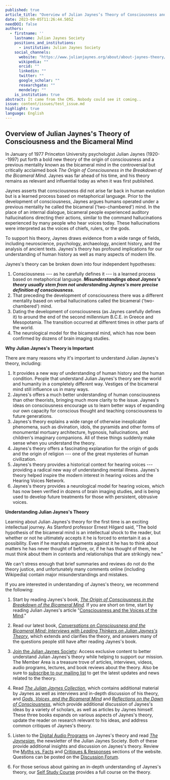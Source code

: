 ```yaml
---
published: true
article_title: "Overview of Julian Jaynes’s Theory of Consciousness and the Bicameral Mind "
date: 2023-09-05T11:26:44.505Z
needDOI: false
authors:
  - firstname: ''
    lastname: Julian Jaynes Society 
    positions_and_institutions:
      - institution: Julian Jaynes Society
    social_channels:
      website: "https://www.julianjaynes.org/about/about-jaynes-theory/overview/"
      wikipedia: ""
      orcid: ""
      linkedin: ""
      twitter: ""
      google_scholar: ""
      researchgate: ""
      mendeley: ""
    is_institution: true
abstract: It came from the CMS. Nobody could see it coming..
issue: content/issues/test_issue.md
highlight: true
language: English
---
```

## Overview of Julian Jaynes's Theory of Consciousness and the Bicameral Mind

In January of 1977 Princeton University psychologist Julian Jaynes (1920--1997) put forth a bold new theory of the origin of consciousness and a previous mentality known as the bicameral mind in the controversial but critically acclaimed book *The Origin of Consciousness in the Breakdown of the Bicameral Mind*. Jaynes was far ahead of his time, and his theory remains as relevant and influential today as when it was first published.

Jaynes asserts that consciousness did not arise far back in human evolution but is a learned process based on metaphorical language. Prior to the development of consciousness, Jaynes argues humans operated under a previous mentality he called the bicameral ('two-chambered') mind. In the place of an internal dialogue, bicameral people experienced auditory hallucinations directing their actions, similar to the command hallucinations experienced by many people who hear voices today. These hallucinations were interpreted as the voices of chiefs, rulers, or the gods.

To support his theory, Jaynes draws evidence from a wide range of fields, including neuroscience, psychology, archaeology, ancient history, and the analysis of ancient texts. Jaynes's theory has profound implications for our understanding of human history as well as many aspects of modern life.

Jaynes's theory can be broken down into four independent hypotheses:

1.  Consciousness --- as he carefully defines it --- is a learned process based on metaphorical language. ***Misunderstandings about Jaynes's theory usually stem from not understanding Jaynes's more precise definition of consciousness.***
2.  That preceding the development of consciousness there was a different mentality based on verbal hallucinations called the bicameral ('two-chambered') mind.
3.  Dating the development of consciousness (as Jaynes carefully defines it) to around the end of the second millennium B.C.E. in Greece and Mesopotamia. The transition occurred at different times in other parts of the world.
4.  The neurological model for the bicameral mind, which has now been confirmed by dozens of brain imaging studies.

**Why Julian Jaynes's Theory is Important**

There are many reasons why it's important to understand Julian Jaynes's theory, including:

1.  It provides a new way of understanding of human history and the human condition. People that understand Julian Jaynes's theory see the world and humanity in a completely different way. Vestiges of the bicameral mind still influence us in many ways.
2.  Jaynes's offers a much better understanding of human consciousness than other theorists, bringing much more clarity to the issue. Jaynes's ideas on consciousness encourage us to learn better ways of expanding our own capacity for conscious thought and teaching consciousness to future generations.
3.  Jaynes's theory explains a wide range of otherwise inexplicable phenomena, such as divination, idols, the pyramids and other forms of monumental mortuary architecture, hypnosis, hallucinations, and children's imaginary companions. All of these things suddenly make sense when you understand the theory.
4.  Jaynes's theory offers a fascinating explanation for the origin of gods and the origin of religion --- one of the great mysteries of human civilization.
5.  Jaynes's theory provides a historical context for hearing voices --- providing a radical new way of understanding mental illness. Jaynes's theory helped inspire the modern interest in hearing voices and the Hearing Voices Network.
6.  Jaynes's theory provides a neurological model for hearing voices, which has now been verified in dozens of brain imaging studies, and is being used to develop future treatments for those with persistent, obtrusive voices.

**Understanding Julian Jaynes's Theory**

Learning about Julian Jaynes's theory for the first time is an exciting intellectual journey. As Stanford professor Ernest Hilgard said, "The bold hypothesis of the bicameral mind is an intellectual shock to the reader, but whether or not he ultimately accepts it he is forced to entertain it as a possibility. Even if he marshals arguments against it he has to think about matters he has never thought of before, or, if he has thought of them, he must think about them in contexts and relationships that are strikingly new."

We can't stress enough that brief summaries and reviews do not do the theory justice, and unfortunately many comments online (including Wikipedia) contain major misunderstandings and mistakes.

If you are interested in understanding of Jaynes's theory, we recommend the following:

  1.  Start by reading Jaynes's book, *[The Origin of Consciousness in the Breakdown of the Bicameral Mind](https://www.amazon.com/gp/product/0618057072/?tag=julianjaynessociety-20).* If you are short on time, start by reading Julian Jaynes's article "[Consciousness and the Voices of the Mind](https://www.julianjaynes.org/pdf/jaynes_consciousness-voices-mind.pdf)."

  2.  Read our latest book, *[Conversations on Consciousness and the Bicameral Mind: Interviews with Leading Thinkers on Julian Jaynes's Theory](https://www.julianjaynes.org/product/conversations-on-consciousness-and-the-bicameral-mind/)*, which extends and clarifies the theory, and answers many of the questions people still have after reading Jaynes's book.

  3.  [Join the Julian Jaynes Society](https://www.julianjaynes.org/join/): Access exclusive content to better understand Julian Jaynes's theory while helping to support our mission. The Member Area is a treasure trove of articles, interviews, videos, audio programs, lectures, and book reviews about the theory. Also be sure to [subscribe to our mailing list](https://www.julianjaynes.org/mailing-list/) to get the latest updates and news related to the theory.

  4.  Read *[The Julian Jaynes Collection](https://www.julianjaynes.org/product/the-julian-jaynes-collection/)*, which contains additional material by Jaynes as well as interviews and in-depth discussion of his theory, and *[Gods, Voices, and the Bicameral Mind](https://www.julianjaynes.org/product/gods-voices-and-the-bicameral-mind/)* and *[Reflections on the Dawn of Consciousness](https://www.julianjaynes.org/product/reflections-on-the-dawn-of-consciousness/)*, which provide additional discussion of Jaynes's ideas by a variety of scholars, as well as articles by Jaynes himself. These three books expands on various aspects of Jaynes's theory, update the reader on research relevant to his ideas, and address common critiques of Jaynes's theory.

  5.  Listen to the [Digital Audio Programs](https://www.julianjaynes.org/product-category/digital-audio-programs/) on Jaynes's theory and read *[The Jaynesian](https://www.julianjaynes.org/resources/newsletter/)*, the newsletter of the Julian Jaynes Society. Both of these provide additional insights and discussion on Jaynes's theory. Review the [Myths vs. Facts](https://www.julianjaynes.org/blog/category/myths-vs-facts/) and [Critiques & Responses](https://www.julianjaynes.org/about/about-jaynes-theory/critiques-and-responses-part-1/) sections of the website. Questions can be posted on the [Discussion Forum](https://www.julianjaynes.org/jjsforum/).
  6.  For those serious about gaining an in-depth understanding of Jaynes's theory, our [Self Study Course](https://www.julianjaynes.org/resources/self-study-course/) provides a full course on the theory.